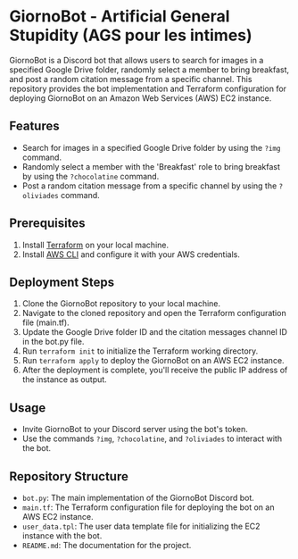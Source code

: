 # GiornoBot - Artificial General Stupidity (AGS pour les intimes)

GiornoBot is a Discord bot that allows users to search for images in a specified Google Drive folder, randomly select a member to bring breakfast, and post a random citation message from a specific channel. This repository provides the bot implementation and Terraform configuration for deploying GiornoBot on an Amazon Web Services (AWS) EC2 instance.

## Features

- Search for images in a specified Google Drive folder by using the `?img` command.
- Randomly select a member with the 'Breakfast' role to bring breakfast by using the `?chocolatine` command.
- Post a random citation message from a specific channel by using the `?oliviades` command.

## Prerequisites

1. Install [Terraform](https://www.terraform.io/downloads.html) on your local machine.
2. Install [AWS CLI](https://aws.amazon.com/cli/) and configure it with your AWS credentials.

## Deployment Steps

1. Clone the GiornoBot repository to your local machine.
2. Navigate to the cloned repository and open the Terraform configuration file (main.tf).
3. Update the Google Drive folder ID and the citation messages channel ID in the bot.py file.
4. Run `terraform init` to initialize the Terraform working directory.
5. Run `terraform apply` to deploy the GiornoBot on an AWS EC2 instance.
6. After the deployment is complete, you'll receive the public IP address of the instance as output.

## Usage

- Invite GiornoBot to your Discord server using the bot's token.
- Use the commands `?img`, `?chocolatine`, and `?oliviades` to interact with the bot.

## Repository Structure

- `bot.py`: The main implementation of the GiornoBot Discord bot.
- `main.tf`: The Terraform configuration file for deploying the bot on an AWS EC2 instance.
- `user_data.tpl`: The user data template file for initializing the EC2 instance with the bot.
- `README.md`: The documentation for the project.

